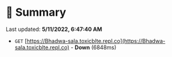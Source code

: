# 📖 Summary
Last updated: **5/11/2022, 6:47:40 AM**

- `GET` [https://Bhadwa-sala.toxicblte.repl.co](https://Bhadwa-sala.toxicblte.repl.co) - **Down** (6848ms)

